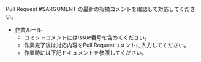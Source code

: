 Pull Request #$ARGUMENT の最新の指摘コメントを確認して対応してください。

 - 作業ルール
   - コミットコメントにはIssue番号を含めてください。
   - 作業完了後は対応内容をPull Requestコメントに入力してください。
   - 作業時には下記ドキュメントを参照してください。
